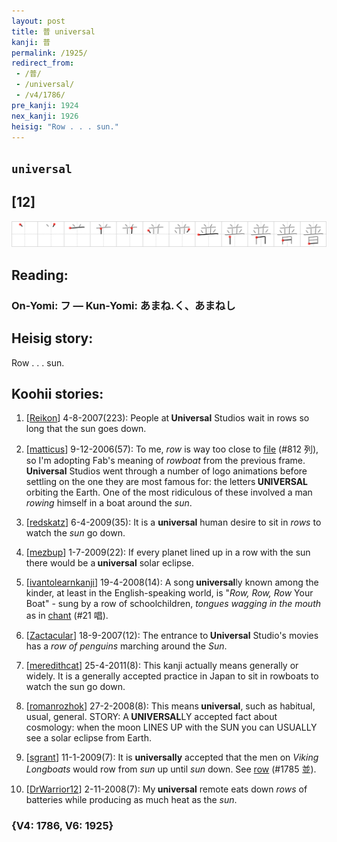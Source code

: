 ```yaml
---
layout: post
title: 普 universal
kanji: 普
permalink: /1925/
redirect_from:
 - /普/
 - /universal/
 - /v4/1786/
pre_kanji: 1924
nex_kanji: 1926
heisig: "Row . . . sun."
---
```


## `universal`

## [12]

<div class="stroke"><img src="../images/E699AE.png" /></div>

## Reading:

### On-Yomi: フ &mdash; Kun-Yomi: あまね.く、あまねし

## Heisig story:

Row . . . sun.

## Koohii stories:

1) [<a href="http://kanji.koohii.com/profile/Reikon">Reikon</a>] 4-8-2007(223): People at<strong> Universal</strong> Studios wait in rows so long that the sun goes down.

2) [<a href="http://kanji.koohii.com/profile/matticus">matticus</a>] 9-12-2006(57): To me, <em>row</em> is way too close to <a href="../v4/812">file</a> (#812 列), so I&#039;m adopting Fab&#039;s meaning of <em>rowboat</em> from the previous frame.<strong> Universal</strong> Studios went through a number of logo animations before settling on the one they are most famous for: the letters<strong> UNIVERSAL</strong> orbiting the Earth. One of the most ridiculous of these involved a man <em>rowing</em> himself in a boat around the <em>sun</em>.

3) [<a href="http://kanji.koohii.com/profile/redskatz">redskatz</a>] 6-4-2009(35): It is a <strong>universal</strong> human desire to sit in <em>rows</em> to watch the <em>sun</em> go down.

4) [<a href="http://kanji.koohii.com/profile/mezbup">mezbup</a>] 1-7-2009(22): If every planet lined up in a row with the sun there would be a<strong> universal</strong> solar eclipse.

5) [<a href="http://kanji.koohii.com/profile/ivantolearnkanji">ivantolearnkanji</a>] 19-4-2008(14): A song<strong> universal</strong>ly known among the kinder, at least in the English-speaking world, is &quot;<em>Row, Row, Row</em> Your Boat&quot; - sung by a row of schoolchildren, <em>tongues wagging in the mouth</em> as in <a href="../v4/21">chant</a> (#21 唱).

6) [<a href="http://kanji.koohii.com/profile/Zactacular">Zactacular</a>] 18-9-2007(12): The entrance to<strong> Universal</strong> Studio&#039;s movies has a <em>row of penguins</em> marching around the <em>Sun</em>.

7) [<a href="http://kanji.koohii.com/profile/meredithcat">meredithcat</a>] 25-4-2011(8): This kanji actually means generally or widely. It is a generally accepted practice in Japan to sit in rowboats to watch the sun go down.

8) [<a href="http://kanji.koohii.com/profile/romanrozhok">romanrozhok</a>] 27-2-2008(8): This means<strong> universal</strong>, such as habitual, usual, general. STORY: A<strong> UNIVERSAL</strong>LY accepted fact about cosmology: when the moon LINES UP with the SUN you can USUALLY see a solar eclipse from Earth.

9) [<a href="http://kanji.koohii.com/profile/sgrant">sgrant</a>] 11-1-2009(7): It is <strong>universally</strong> accepted that the men on <em>Viking Longboats</em> would row from <em>sun</em> up until <em>sun</em> down. See <a href="../v4/1785">row</a> (#1785 並).

10) [<a href="http://kanji.koohii.com/profile/DrWarrior12">DrWarrior12</a>] 2-11-2008(7): My<strong> universal</strong> remote eats down <em>rows</em> of batteries while producing as much heat as the <em>sun</em>.

### {V4: 1786, V6: 1925}
